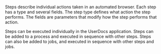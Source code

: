 Steps describe individual actions taken in an automated browser. Each step has a type and several fields. The step type defines what action the step performs. The fields are parameters that modify how the step performs that action.

Steps can be executed individually in the UserDocs application. Steps can be added to a process and executed in sequence with other steps. Steps can also be added to jobs, and executed in sequence with other steps and jobs. 